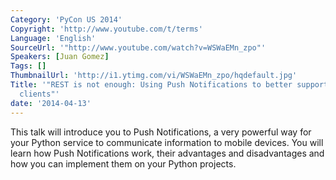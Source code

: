 ```yaml
---
Category: 'PyCon US 2014'
Copyright: 'http://www.youtube.com/t/terms'
Language: 'English'
SourceUrl: '"http://www.youtube.com/watch?v=WSWaEMn_zpo"'
Speakers: [Juan Gomez]
Tags: []
ThumbnailUrl: 'http://i1.ytimg.com/vi/WSWaEMn_zpo/hqdefault.jpg'
Title: '"REST is not enough: Using Push Notifications to better support your mobile
  clients"'
date: '2014-04-13'
---
```

This talk will introduce you to Push Notifications, a very powerful way for your Python service to communicate information to mobile devices. You will learn how Push Notifications work, their advantages and disadvantages and how you can implement them on your Python projects.